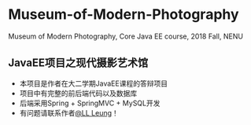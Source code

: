 # Museum-of-Modern-Photography
Museum of Modern Photography, Core Java EE course, 2018 Fall, NENU
## JavaEE项目之现代摄影艺术馆
* 本项目是作者在大二学期JavaEE课程的答辩项目
* 项目中有完整的前后端代码以及数据库
* 后端采用Spring + SpringMVC + MySQL开发
* 有问题请联系作者[@LL Leung](https://github.com/leungll)！
